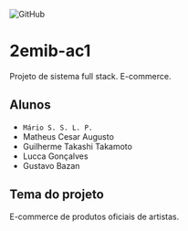 ![GitHub](https://img.shields.io/github/license/Mario2930/2emib-ac1)
# 2emib-ac1
Projeto de sistema full stack. E-commerce.
## Alunos
- `Mário S. S. L. P.`
- Matheus Cesar Augusto 
- Guilherme Takashi Takamoto
- Lucca Gonçalves
- Gustavo Bazan
## Tema do projeto
E-commerce de produtos oficiais de artistas.
